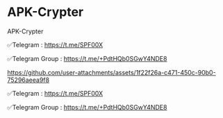 # APK-Crypter
APK-Crypter


✅Telegram : https://t.me/SPF00X

✅Telegram Group : https://t.me/+PdtHQb0SGwY4NDE8




https://github.com/user-attachments/assets/1f22f26a-c471-450c-90b0-75296aeea9f8






✅Telegram : https://t.me/SPF00X

✅Telegram Group : https://t.me/+PdtHQb0SGwY4NDE8

